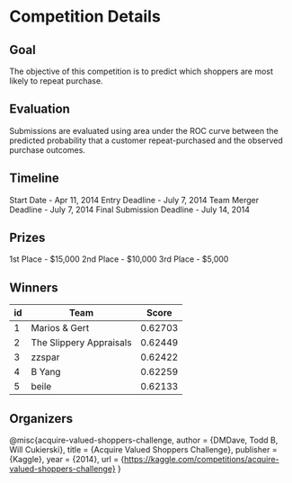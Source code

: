 # Competition Details

## Goal

The objective of this competition is to predict which shoppers are most likely to repeat purchase.

## Evaluation

Submissions are evaluated using area under the ROC curve between the predicted probability that a customer repeat-purchased and the observed purchase outcomes.

## Timeline

Start Date - Apr 11, 2014
Entry Deadline - July 7, 2014
Team Merger Deadline - July 7, 2014
Final Submission Deadline - July 14, 2014

## Prizes

1st Place - $15,000
2nd Place - $10,000
3rd Place - $5,000

## Winners

| id  | Team                    |  Score  |
| --- | ----------------------- | :-----: |
| 1   | Marios & Gert           | 0.62703 |
| 2   | The Slippery Appraisals | 0.62449 |
| 3   | zzspar                  | 0.62422 |
| 4   | B Yang                  | 0.62259 |
| 5   | beile                   | 0.62133 |

## Organizers

@misc{acquire-valued-shoppers-challenge,
author = {DMDave, Todd B, Will Cukierski},
title = {Acquire Valued Shoppers Challenge},
publisher = {Kaggle},
year = {2014},
url = {https://kaggle.com/competitions/acquire-valued-shoppers-challenge}
}
